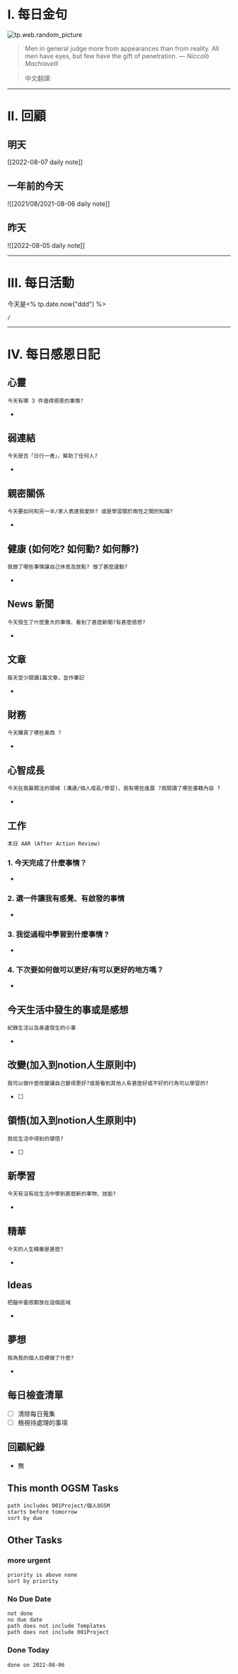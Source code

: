 # I. 每日金句
![tp.web.random_picture](https://images.unsplash.com/photo-1658699404140-6b8da31bfbf7?crop=entropy&cs=tinysrgb&fit=crop&fm=jpg&h=1080&ixid=MnwxfDB8MXxyYW5kb218MHx8fHx8fHx8MTY1OTc5ODM5Ng&ixlib=rb-1.2.1&q=80&w=1920) <br>
> Men in general judge more from appearances than from reality. All men have eyes, but few have the gift of penetration.
> — <cite>Niccolò Machiavelli</cite>

>中文翻譯:
>
---

# II. 回顧
## 明天
[[2022-08-07 daily note]]

## 一年前的今天
![[2021/08/2021-08-06 daily note]]

## 昨天
![[2022-08-05 daily note]] 


---
# III. 每日活動
今天是<% tp.date.now("ddd") %>
```ActivityHistory
/

```

---
# IV. 每日感恩日記
## 心靈
```note-brown
今天有哪 3 件值得感恩的事情?
```
- 

## 弱連結
```note-brown
今天是否「日行一善」，幫助了任何人?
```
- 

## 親密關係
```note-brown
今天要如何和另一半/家人表達我愛妳? 或是學習關於兩性之間的知識?
```
- 

## 健康 (如何吃? 如何動? 如何靜?)
```note-brown
我做了哪些事情讓自己休息及放鬆? 做了甚麼運動?
```
- 

## News 新聞
```note-brown
今天發生了什麼重大的事情、看到了甚麼新聞?有甚麼感想?
```
- 

## 文章
```note-brown
每天至少閱讀1篇文章，並作筆記
```
- 

## 財務
```note-brown
今天購買了哪些東西 ?
```
- 

## 心智成長
```note-brown
今天在我最關注的領域 (溝通/個人成長/學習)，我有哪些進展 ?我閱讀了哪些書籍內容 ?
```
- 

## 工作
```note-brown
本日 AAR (After Action Review)
```

### 1. 今天完成了什麼事情？ 
- 

### 2. 選一件讓我有感覺、有啟發的事情 
- 

### 3. 我從過程中學習到什麼事情 ? 
- 

### 4. 下次要如何做可以更好/有可以更好的地方嗎？
- 

## 今天生活中發生的事或是感想
```note-brown
紀錄生活以及身邊發生的小事
```
- 

## 改變(加入到notion人生原則中)
```note-brown
我可以做什麼改變讓自己變得更好?或是看到其他人有甚麼好或不好的行為可以學習的?
```
- [ ] 

## 領悟(加入到notion人生原則中)
```note-brown
我從生活中得到的領悟?
```
- [ ] 

## 新學習
```note-brown
今天有沒有從生活中學到甚麼新的事物、技能?
```
- 


## 精華
```note-brown
今天的人生精華是甚麼?
```
- 

## Ideas
```note-brown
把腦中靈感都放在這個區域
```
- 

## 夢想
```note-brown
我為我的個人目標做了什麼?
```
- 

## 每日檢查清單
-  [ ] 清除每日蒐集
-  [ ] 檢視待處理的事項
 
## 回顧紀錄

- 無

## This month OGSM Tasks
```tasks
path includes 001Project/個人OGSM
starts before tomorrow
sort by due
```

## Other Tasks
### more urgent
```tasks
priority is above none
sort by priority
```
### No Due Date
```tasks
not done
no due date
path does not include Templates
path does not include 001Project
```

### Done Today

```tasks
done on 2022-08-06
```


